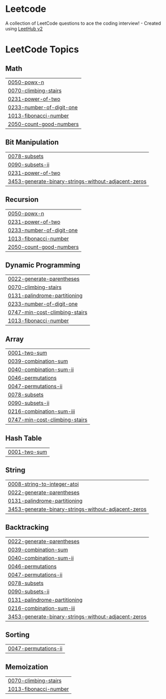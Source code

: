# Leetcode
A collection of LeetCode questions to ace the coding interview! - Created using [LeetHub v2](https://github.com/arunbhardwaj/LeetHub-2.0)

<!---LeetCode Topics Start-->
# LeetCode Topics
## Math
|  |
| ------- |
| [0050-powx-n](https://github.com/Prowin7/Leetcode/tree/master/0050-powx-n) |
| [0070-climbing-stairs](https://github.com/Prowin7/Leetcode/tree/master/0070-climbing-stairs) |
| [0231-power-of-two](https://github.com/Prowin7/Leetcode/tree/master/0231-power-of-two) |
| [0233-number-of-digit-one](https://github.com/Prowin7/Leetcode/tree/master/0233-number-of-digit-one) |
| [1013-fibonacci-number](https://github.com/Prowin7/Leetcode/tree/master/1013-fibonacci-number) |
| [2050-count-good-numbers](https://github.com/Prowin7/Leetcode/tree/master/2050-count-good-numbers) |
## Bit Manipulation
|  |
| ------- |
| [0078-subsets](https://github.com/Prowin7/Leetcode/tree/master/0078-subsets) |
| [0090-subsets-ii](https://github.com/Prowin7/Leetcode/tree/master/0090-subsets-ii) |
| [0231-power-of-two](https://github.com/Prowin7/Leetcode/tree/master/0231-power-of-two) |
| [3453-generate-binary-strings-without-adjacent-zeros](https://github.com/Prowin7/Leetcode/tree/master/3453-generate-binary-strings-without-adjacent-zeros) |
## Recursion
|  |
| ------- |
| [0050-powx-n](https://github.com/Prowin7/Leetcode/tree/master/0050-powx-n) |
| [0231-power-of-two](https://github.com/Prowin7/Leetcode/tree/master/0231-power-of-two) |
| [0233-number-of-digit-one](https://github.com/Prowin7/Leetcode/tree/master/0233-number-of-digit-one) |
| [1013-fibonacci-number](https://github.com/Prowin7/Leetcode/tree/master/1013-fibonacci-number) |
| [2050-count-good-numbers](https://github.com/Prowin7/Leetcode/tree/master/2050-count-good-numbers) |
## Dynamic Programming
|  |
| ------- |
| [0022-generate-parentheses](https://github.com/Prowin7/Leetcode/tree/master/0022-generate-parentheses) |
| [0070-climbing-stairs](https://github.com/Prowin7/Leetcode/tree/master/0070-climbing-stairs) |
| [0131-palindrome-partitioning](https://github.com/Prowin7/Leetcode/tree/master/0131-palindrome-partitioning) |
| [0233-number-of-digit-one](https://github.com/Prowin7/Leetcode/tree/master/0233-number-of-digit-one) |
| [0747-min-cost-climbing-stairs](https://github.com/Prowin7/Leetcode/tree/master/0747-min-cost-climbing-stairs) |
| [1013-fibonacci-number](https://github.com/Prowin7/Leetcode/tree/master/1013-fibonacci-number) |
## Array
|  |
| ------- |
| [0001-two-sum](https://github.com/Prowin7/Leetcode/tree/master/0001-two-sum) |
| [0039-combination-sum](https://github.com/Prowin7/Leetcode/tree/master/0039-combination-sum) |
| [0040-combination-sum-ii](https://github.com/Prowin7/Leetcode/tree/master/0040-combination-sum-ii) |
| [0046-permutations](https://github.com/Prowin7/Leetcode/tree/master/0046-permutations) |
| [0047-permutations-ii](https://github.com/Prowin7/Leetcode/tree/master/0047-permutations-ii) |
| [0078-subsets](https://github.com/Prowin7/Leetcode/tree/master/0078-subsets) |
| [0090-subsets-ii](https://github.com/Prowin7/Leetcode/tree/master/0090-subsets-ii) |
| [0216-combination-sum-iii](https://github.com/Prowin7/Leetcode/tree/master/0216-combination-sum-iii) |
| [0747-min-cost-climbing-stairs](https://github.com/Prowin7/Leetcode/tree/master/0747-min-cost-climbing-stairs) |
## Hash Table
|  |
| ------- |
| [0001-two-sum](https://github.com/Prowin7/Leetcode/tree/master/0001-two-sum) |
## String
|  |
| ------- |
| [0008-string-to-integer-atoi](https://github.com/Prowin7/Leetcode/tree/master/0008-string-to-integer-atoi) |
| [0022-generate-parentheses](https://github.com/Prowin7/Leetcode/tree/master/0022-generate-parentheses) |
| [0131-palindrome-partitioning](https://github.com/Prowin7/Leetcode/tree/master/0131-palindrome-partitioning) |
| [3453-generate-binary-strings-without-adjacent-zeros](https://github.com/Prowin7/Leetcode/tree/master/3453-generate-binary-strings-without-adjacent-zeros) |
## Backtracking
|  |
| ------- |
| [0022-generate-parentheses](https://github.com/Prowin7/Leetcode/tree/master/0022-generate-parentheses) |
| [0039-combination-sum](https://github.com/Prowin7/Leetcode/tree/master/0039-combination-sum) |
| [0040-combination-sum-ii](https://github.com/Prowin7/Leetcode/tree/master/0040-combination-sum-ii) |
| [0046-permutations](https://github.com/Prowin7/Leetcode/tree/master/0046-permutations) |
| [0047-permutations-ii](https://github.com/Prowin7/Leetcode/tree/master/0047-permutations-ii) |
| [0078-subsets](https://github.com/Prowin7/Leetcode/tree/master/0078-subsets) |
| [0090-subsets-ii](https://github.com/Prowin7/Leetcode/tree/master/0090-subsets-ii) |
| [0131-palindrome-partitioning](https://github.com/Prowin7/Leetcode/tree/master/0131-palindrome-partitioning) |
| [0216-combination-sum-iii](https://github.com/Prowin7/Leetcode/tree/master/0216-combination-sum-iii) |
| [3453-generate-binary-strings-without-adjacent-zeros](https://github.com/Prowin7/Leetcode/tree/master/3453-generate-binary-strings-without-adjacent-zeros) |
## Sorting
|  |
| ------- |
| [0047-permutations-ii](https://github.com/Prowin7/Leetcode/tree/master/0047-permutations-ii) |
## Memoization
|  |
| ------- |
| [0070-climbing-stairs](https://github.com/Prowin7/Leetcode/tree/master/0070-climbing-stairs) |
| [1013-fibonacci-number](https://github.com/Prowin7/Leetcode/tree/master/1013-fibonacci-number) |
<!---LeetCode Topics End-->